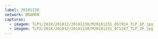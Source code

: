 ```yaml
---
label: 20181230
network: BRAMON
capturas:
  - imagem: TLP1/2018/201812/20181230/M20181231_051924_TLP_1P.jpg
  - imagem: TLP2/2018/201812/20181230/M20181231_071247_TLP_2P.jpg
---
```

